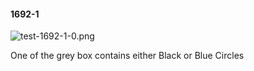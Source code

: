 #### 1692-1
![test-1692-1-0.png](https://github.com/lil-lab/nlvr/raw/master/nlvr/test/images/4/test-1692-1-0.png "test-1692-1-0.png")

One of the grey box contains either Black or Blue Circles